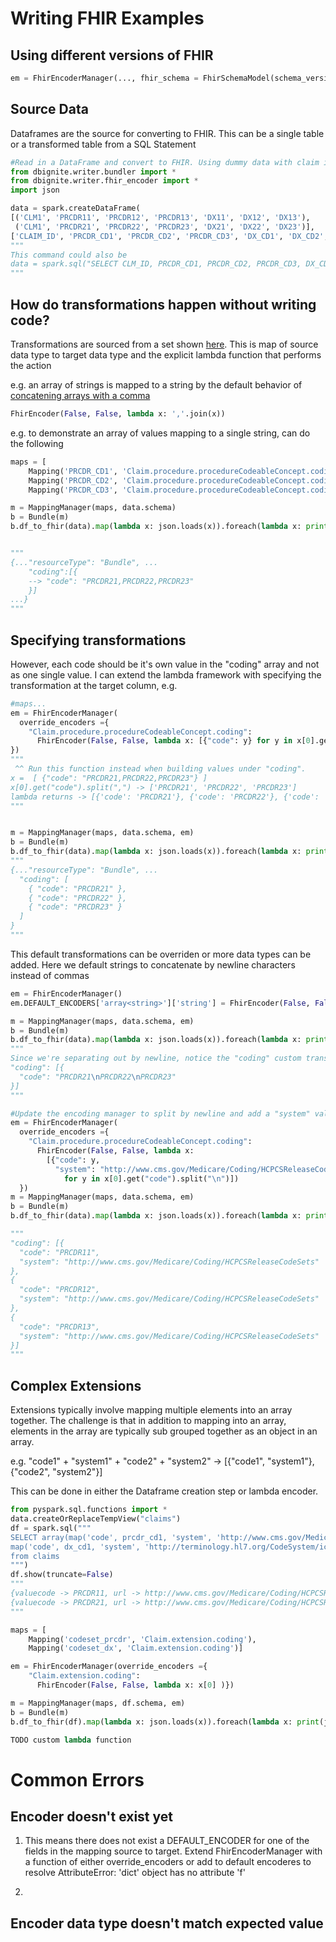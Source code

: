 # Writing FHIR Examples

## Using different versions of FHIR

```python
em = FhirEncoderManager(..., fhir_schema = FhirSchemaModel(schema_version="r4") #other versions are "r5", and "ci-build" 
```

## Source Data

Dataframes are the source for converting to FHIR. This can be a single table or a transformed table from a SQL Statement

```python
#Read in a DataFrame and convert to FHIR. Using dummy data with claim id, procedure codes, and diagnosis codes.
from dbignite.writer.bundler import *
from dbignite.writer.fhir_encoder import *
import json

data = spark.createDataFrame(
[('CLM1', 'PRCDR11', 'PRCDR12', 'PRCDR13', 'DX11', 'DX12', 'DX13'),
 ('CLM1', 'PRCDR21', 'PRCDR22', 'PRCDR23', 'DX21', 'DX22', 'DX23')],
['CLAIM_ID', 'PRCDR_CD1', 'PRCDR_CD2', 'PRCDR_CD3', 'DX_CD1', 'DX_CD2', 'DX_CD3'])
"""
This command could also be
data = spark.sql("SELECT CLM_ID, PRCDR_CD1, PRCDR_CD2, PRCDR_CD3, DX_CD1, DX_CD2, DX_CD3 FROM...")
"""
```

## How do transformations happen without writing code? 

Transformations are sourced from a set shown [here](https://github.com/databrickslabs/dbignite/blob/main/dbignite/writer/fhir_encoder.py#L155-L173). This is map of source data type to target data type and the explicit lambda function that performs the action

e.g. an array of strings is mapped to a string by the default behavior of [concatening arrays with a comma](https://github.com/databrickslabs/dbignite/blob/main/dbignite/writer/fhir_encoder.py#L165-L167)
```python
FhirEncoder(False, False, lambda x: ','.join(x))
```

e.g. to demonstrate an array of values mapping to a single string, can do the following
```python
maps = [
	Mapping('PRCDR_CD1', 'Claim.procedure.procedureCodeableConcept.coding.code'),
	Mapping('PRCDR_CD2', 'Claim.procedure.procedureCodeableConcept.coding.code'),
	Mapping('PRCDR_CD3', 'Claim.procedure.procedureCodeableConcept.coding.code')]

m = MappingManager(maps, data.schema)
b = Bundle(m)
b.df_to_fhir(data).map(lambda x: json.loads(x)).foreach(lambda x: print(json.dumps(x, indent=4)))


"""
{..."resourceType": "Bundle", ...
	"coding":[{
	-->	"code": "PRCDR21,PRCDR22,PRCDR23"
	}]
...}
"""
```

## Specifying transformations

However, each code should be it's own value in the "coding" array and not as one single value. I can extend the lambda framework with specifying the transformation at the target column, e.g. 

```python
#maps...
em = FhirEncoderManager(
  override_encoders ={
    "Claim.procedure.procedureCodeableConcept.coding": 
      FhirEncoder(False, False, lambda x: [{"code": y} for y in x[0].get("code").split(",")])
})
"""
 ^^ Run this function instead when building values under "coding".
x =  [ {"code": "PRCDR21,PRCDR22,PRCDR23"} ]
x[0].get("code").split(",") -> ['PRCDR21', 'PRCDR22', 'PRCDR23']
lambda returns -> [{'code': 'PRCDR21'}, {'code': 'PRCDR22'}, {'code': 'PRCDR23'}]
"""


m = MappingManager(maps, data.schema, em) 
b = Bundle(m)
b.df_to_fhir(data).map(lambda x: json.loads(x)).foreach(lambda x: print(json.dumps(x, indent=4)))
"""
{..."resourceType": "Bundle", ...
  "coding": [
    { "code": "PRCDR21" },
    { "code": "PRCDR22" },
    { "code": "PRCDR23" }
  ]
}
"""
```

This default transformations can be overriden or more data types can be added. Here we default strings to concatenate by newline characters instead of commas
```python
em = FhirEncoderManager()
em.DEFAULT_ENCODERS['array<string>']['string'] = FhirEncoder(False, False, lambda x: '\n'.join(x))

m = MappingManager(maps, data.schema, em) 
b = Bundle(m)
b.df_to_fhir(data).map(lambda x: json.loads(x)).foreach(lambda x: print(json.dumps(x, indent=4)))
"""
Since we're separating out by newline, notice the "coding" custom transformation no longer splits the codes out into separate arrays since it is splitting by "," and not "\n"
"coding": [{
  "code": "PRCDR21\nPRCDR22\nPRCDR23"
}]
"""

#Update the encoding manager to split by newline and add a "system" value to indicate this is a HCPCS code
em = FhirEncoderManager(
  override_encoders ={
    "Claim.procedure.procedureCodeableConcept.coding": 
      FhirEncoder(False, False, lambda x:
        [{"code": y,
          "system": "http://www.cms.gov/Medicare/Coding/HCPCSReleaseCodeSets"} 
            for y in x[0].get("code").split("\n")])
  })
m = MappingManager(maps, data.schema, em) 
b = Bundle(m)
b.df_to_fhir(data).map(lambda x: json.loads(x)).foreach(lambda x: print(json.dumps(x, indent=4)))

"""
"coding": [{
  "code": "PRCDR11",
  "system": "http://www.cms.gov/Medicare/Coding/HCPCSReleaseCodeSets"
},
{
  "code": "PRCDR12",
  "system": "http://www.cms.gov/Medicare/Coding/HCPCSReleaseCodeSets"
},
{
  "code": "PRCDR13",
  "system": "http://www.cms.gov/Medicare/Coding/HCPCSReleaseCodeSets"
}]
"""
```

## Complex Extensions

Extensions typically involve mapping multiple elements into an array together. The challenge is that in addition to mapping into an array, elements in the array are typically sub grouped together as an object in an array.

e.g. "code1" + "system1" + "code2" + "system2" -> [{"code1", "system1"}, {"code2", "system2"}]

This can be done in either the Dataframe creation step or lambda encoder.

```python
from pyspark.sql.functions import *
data.createOrReplaceTempView("claims")
df = spark.sql("""
SELECT array(map('code', prcdr_cd1, 'system', 'http://www.cms.gov/Medicare/Coding/HCPCSReleaseCodeSets')) as codeset_prcdr,
map('code', dx_cd1, 'system', 'http://terminology.hl7.org/CodeSystem/icd9cm') as codeset_dx
from claims
""")
df.show(truncate=False)
"""
{valuecode -> PRCDR11, url -> http://www.cms.gov/Medicare/Coding/HCPCSReleaseCodeSets} , {valuecode -> DX11, url -> http://terminology.hl7.org/CodeSystem/icd9cm}
{valuecode -> PRCDR21, url -> http://www.cms.gov/Medicare/Coding/HCPCSReleaseCodeSets} , {valuecode -> DX21, url -> http://terminology.hl7.org/CodeSystem/icd9cm}
"""

maps = [
	Mapping('codeset_prcdr', 'Claim.extension.coding'),
	Mapping('codeset_dx', 'Claim.extension.coding')]

em = FhirEncoderManager(override_encoders ={
    "Claim.extension.coding": 
      FhirEncoder(False, False, lambda x: x[0] )})

m = MappingManager(maps, df.schema, em) 
b = Bundle(m)
b.df_to_fhir(df).map(lambda x: json.loads(x)).foreach(lambda x: print(json.dumps(x, indent=4)))
```

```python
TODO custom lambda function
```


# Common Errors

## Encoder doesn't exist yet

1. This means there does not exist a DEFAULT_ENCODER for one of the fields in the mapping source to target. Extend FhirEncoderManager with a function of either override_encoders or add to default encoderes to resolve
AttributeError: 'dict' object has no attribute 'f'

2. 

## Encoder data type doesn't match expected value
